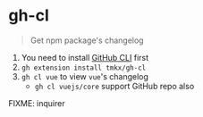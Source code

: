 # gh-cl

> Get npm package's changelog

1. You need to install [GitHub CLI](https://cli.github.com/) first
2. `gh extension install tmkx/gh-cl`
3. `gh cl vue` to view `vue`'s changelog
    - `gh cl vuejs/core` support GitHub repo also

FIXME: inquirer
